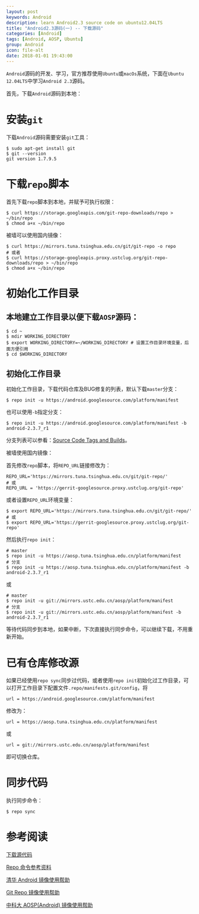 ```yaml
---
layout: post
keywords: Android
description: learn Android2.3 source code on ubuntu12.04LTS
title: "Android2.3源码(一) -- 下载源码"
categories: [Android]
tags: [Android, AOSP, Ubuntu]
group: Android
icon: file-alt
date: 2018-01-01 19:43:00
---
```


`Android`源码的开发、学习，官方推荐使用`Ubuntu`或`macOs`系统，下面在`Ubuntu 12.04LTS`中学习`Android 2.3`源码。

首先，下载`Android`源码到本地：

# 安装`git`

下载`Android`源码需要安装`git`工具：

    $ sudo apt-get install git
    $ git --version
    git version 1.7.9.5

<!--excerpt-->

# 下载`repo`脚本

首先下载`repo`脚本到本地，并赋予可执行权限：

    $ curl https://storage.googleapis.com/git-repo-downloads/repo > ~/bin/repo
    $ chmod a+x ~/bin/repo

被墙可以使用国内镜像：

    $ curl https://mirrors.tuna.tsinghua.edu.cn/git/git-repo -o repo
    # 或者
    $ curl https://storage-googleapis.proxy.ustclug.org/git-repo-downloads/repo > ~/bin/repo
    $ chmod a+x ~/bin/repo

# 初始化工作目录

## 本地建立工作目录以便下载`AOSP`源码：

    $ cd ~
    $ mdir WORKING_DIRECTORY
    $ export WORKING_DIRECTORY=~/WORKING_DIRECTORY # 设置工作目录环境变量，后面方便引用
    $ cd $WORKING_DIRECTORY

## 初始化工作目录

初始化工作目录，下载代码仓库及BUG修复的列表，默认下载`master`分支：

    $ repo init -u https://android.googlesource.com/platform/manifest

也可以使用`-b`指定分支：

    $ repo init -u https://android.googlesource.com/platform/manifest -b android-2.3.7_r1

分支列表可以参看：[Source Code Tags and Builds](https://source.android.com/source/build-numbers.html#source-code-tags-and-builds)。

被墙使用国内镜像：

首先修改`repo`脚本，将`REPO_URL`链接修改为：

    REPO_URL='https://mirrors.tuna.tsinghua.edu.cn/git/git-repo/'
    # 或
    REPO_URL = 'https://gerrit-googlesource.proxy.ustclug.org/git-repo'

或者设置`REPO_URL`环境变量：

    $ export REPO_URL='https://mirrors.tuna.tsinghua.edu.cn/git/git-repo/'
    # 或
    $ export REPO_URL='https://gerrit-googlesource.proxy.ustclug.org/git-repo'

然后执行`repo init`：

    # master
    $ repo init -u https://aosp.tuna.tsinghua.edu.cn/platform/manifest
    # 分支
    $ repo init -u https://aosp.tuna.tsinghua.edu.cn/platform/manifest -b android-2.3.7_r1

或

    # master
    $ repo init -u git://mirrors.ustc.edu.cn/aosp/platform/manifest
    # 分支
    $ repo init -u git://mirrors.ustc.edu.cn/aosp/platform/manifest -b android-2.3.7_r1

等待代码同步到本地，如果中断，下次直接执行同步命令，可以继续下载，不用重新开始。

# 已有仓库修改源

如果已经使用`repo sync`同步过代码，或者使用`repo init`初始化过工作目录，可以打开工作目录下配置文件`.repo/manifests.git/config`，将

    url = https://android.googlesource.com/platform/manifest

修改为：

    url = https://aosp.tuna.tsinghua.edu.cn/platform/manifest

或

    url = git://mirrors.ustc.edu.cn/aosp/platform/manifest

即可切换仓库。

# 同步代码

执行同步命令：

    $ repo sync

# 参考阅读

[下载源代码](https://source.android.com/source/downloading)

[Repo 命令参考资料](https://source.android.com/source/using-repo)

[清华 Android 镜像使用帮助](https://mirrors.tuna.tsinghua.edu.cn/help/AOSP/)

[Git Repo 镜像使用帮助](https://mirrors.tuna.tsinghua.edu.cn/help/git-repo/)

[中科大 AOSP(Android) 镜像使用帮助](https://lug.ustc.edu.cn/wiki/mirrors/help/aosp)